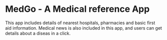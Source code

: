 # MedGo - A Medical reference App
This app includes details of nearest hospitals, pharmacies and basic first aid information. Medical news is also included in this app, and users can get details about a diseas in a click.

